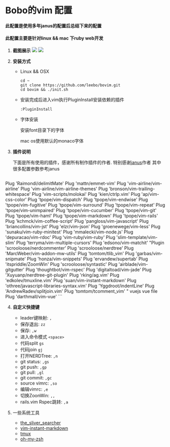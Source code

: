 # Bobo的vim 配置
#### 此配置是使用多年janus的配置后总结下来的配置
#### 此配置主要是针对linux && mac 下ruby web开发
1. **截图展示**
  ![](http://s1.momo.moda/2015/04/16/1c1d4df596d01da60385f0bb17a4a9e0.png)
  ![](http://s1.momo.moda/2015/04/16/217eedd1ba8c592db97d0dbe54c7adfc.png)
2. **安装方式**
    * Linux && OSX

      ```
      cd ~
      git clone https://github.com/leebo/bovim.git
      cd bovim && ./init.sh
      ```

    * 安装完成后进入vim执行PluginInstall安装依赖的插件

      ```
      :PluginInstall
      ```
    * 字体安装

      安装font目录下的字体

      mac os使用默认的monaco字体

3. **插件说明**

    下面是所有使用的插件，感谢所有制作插件的作者.
    特别感谢[janus](https://github.com/carlhuda/janus)作者 其中很多配置参数参考janus

    ```viml
Plug 'Raimondi/delimitMate'
Plug 'mattn/emmet-vim'
Plug 'vim-airline/vim-airline'
Plug 'vim-airline/vim-airline-themes'
Plug 'bronson/vim-trailing-whitespace'
Plug 'vim-scripts/molokai'
Plug 'kien/ctrlp.vim'
Plug 'ap/vim-css-color'
Plug 'tpope/vim-dispatch'
Plug 'tpope/vim-endwise'
Plug 'tpope/vim-fugitive'
Plug 'tpope/vim-surround'
Plug 'tpope/vim-repeat'
Plug 'tpope/vim-unimpaired'
Plug 'tpope/vim-cucumber'
Plug 'tpope/vim-git'
Plug 'tpope/vim-haml'
Plug 'tpope/vim-markdown'
Plug 'tpope/vim-rails'
Plug 'kchmck/vim-coffee-script'
Plug 'pangloss/vim-javascript'
Plug 'briancollins/vim-jst'
Plug 'elzr/vim-json'
Plug 'groenewege/vim-less'
Plug 'sunaku/vim-ruby-minitest'
Plug 'mmalecki/vim-node.js'
Plug 'depuracao/vim-rdoc'
Plug 'vim-ruby/vim-ruby'
Plug 'slim-template/vim-slim'
Plug 'terryma/vim-multiple-cursors'
Plug 'edsono/vim-matchit'
"Plugin 'scrooloose/nerdcommenter'
Plug 'scrooloose/nerdtree'
Plug 'MarcWeber/vim-addon-mw-utils'
Plug 'tomtom/tlib_vim'
Plug 'garbas/vim-snipmate'
Plug 'honza/vim-snippets'
Plug 'ervandew/supertab'
Plug 'itspriddle/ZoomWin'
Plug 'scrooloose/syntastic'
Plug 'airblade/vim-gitgutter'
Plug 'thoughtbot/vim-rspec'
Plug 'digitaltoad/vim-jade'
Plug 'Xuyuanp/nerdtree-git-plugin'
Plug 'rking/ag.vim'
Plug 'edkolev/tmuxline.vim'
Plug 'suan/vim-instant-markdown'
Plug 'othree/javascript-libraries-syntax.vim'
Plug 'Yggdroot/indentLine'
Plug 'AndrewRadev/splitjoin.vim'
Plug 'tomtom/tcomment_vim'
" vuejs vue file
Plug 'darthmall/vim-vue'
    ```

4. **自定义快捷键**
    * leader键映射: `,`
    * 保存退出: `zz`
    * 保存:   `,w`
    * 进入命令模式   `<space>`
    * 代码split   `gs`
    * 代码join   `gj`
    * 打开NERDTree: `,n`
    * git status:  `,gs`
    * git push:   `,gp`
    * git pull:   `,gl`
    * git commit:   `,gc`
    * source vimrc:  `,so`
    * 编辑vimrc:  `,e`
    * 切换ZoonWin:  `,,`
    * rails.vim Rspec跳转:  `,a`

5. 一些系统工具
    * [the_sliver_searcher](https://github.com/ggreer/the_silver_searcher)
    * [vim-instant-markdown](https://github.com/suan/vim-instant-markdown)
    * [tmux](http://tmux.sourceforge.net)
    * [oh-my-zsh](https://github.com/robbyrussell/oh-my-zsh)
